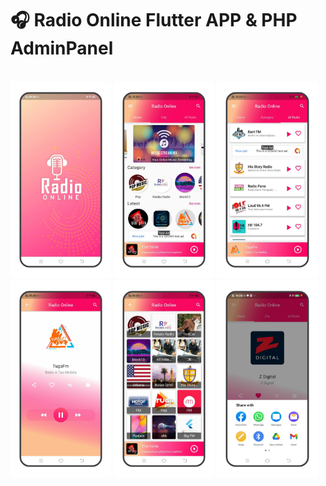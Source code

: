 # 🎧 Radio Online Flutter APP &amp; PHP AdminPanel

<br>
<img width="32%" src="Screenshots1.png" />
<img width="32%" src="Screenshots2.png" />
<img width="32%" src="Screenshots3.png" />
<img width="32%" src="Screenshots4.png" />
<img width="32%" src="Screenshots5.png" />
<img width="32%" src="Screenshots6.png" />